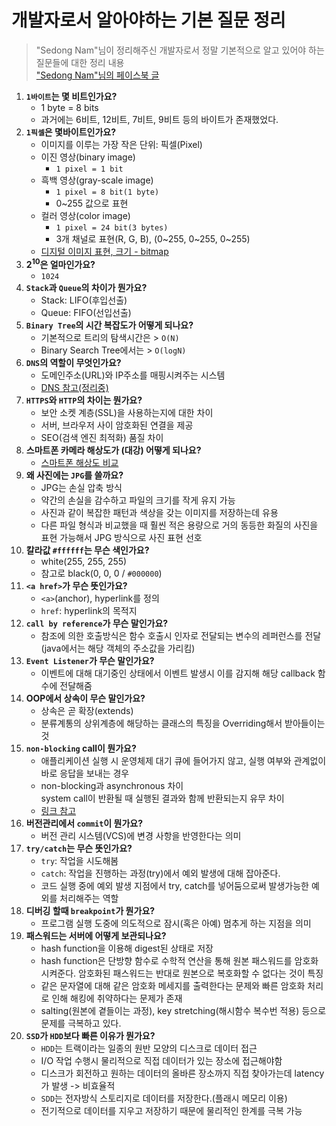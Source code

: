# 개발자로서 알아야하는 기본 질문 정리

> "Sedong Nam"님이 정리해주신 개발자로서 정말 기본적으로 알고 있어야 하는 질문들에 대한 정리 내용  
["Sedong Nam"님의 페이스북 글](https://www.facebook.com/dgtgrade/posts/3654195844639255)

1. **`1바이트`는 몇 비트인가요?**
   - 1 byte = 8 bits
   - 과거에는 6비트, 12비트, 7비트, 9비트 등의 바이트가 존재했었다.
2. **`1픽셀`은 몇바이트인가요?**
   - 이미지를 이루는 가장 작은 단위: 픽셀(Pixel)
   - 이진 영상(binary image)
     - `1 pixel = 1 bit`
   - 흑백 영상(gray-scale image)
     - `1 pixel = 8 bit(1 byte)`
     - 0~255 값으로 표현
   - 컬러 영상(color image)
     - `1 pixel = 24 bit(3 bytes)`
     - 3개 채널로 표현(R, G, B), (0~255, 0~255, 0~255)
   - [디지털 이미지 표현, 크기 - bitmap](https://twlab.tistory.com/23)
3. **2<sup>10</sup>은 얼마인가요?**
   - `1024`
4. **`Stack`과 `Queue`의 차이가 뭔가요?**
   - Stack: LIFO(후입선출)
   - Queue: FIFO(선입선출)
5. **`Binary Tree`의 시간 복잡도가 어떻게 되나요?**
   - 기본적으로 트리의 탐색시간은 > `O(N)`
   - Binary Search Tree에서는 > `O(logN)`
6. **`DNS`의 역할이 무엇인가요?**
   - 도메인주소(URL)와 IP주소를 매핑시켜주는 시스템
   - [DNS 참고(정리중)](https://github.com/beaniejoy/java-backend-note/blob/main/06_web/DNS.md)
7. **`HTTPS`와 `HTTP`의 차이는 뭔가요?**
   - 보안 소켓 계층(SSL)을 사용하는지에 대한 차이
   - 서버, 브라우저 사이 암호화된 연결을 제공
   - SEO(검색 엔진 최적화) 품질 차이
8. **스마트폰 카메라 해상도가 (대강) 어떻게 되나요?**
   - [스마트폰 해상도 비교](https://zetawiki.com/wiki/%EC%8A%A4%EB%A7%88%ED%8A%B8%ED%8F%B0_%ED%95%B4%EC%83%81%EB%8F%84,_%ED%99%94%EB%A9%B4%EB%B9%84%EC%9C%A8)
9. **왜 사진에는 `JPG`를 쓸까요?**
   - JPG는 손실 압축 방식
   - 약간의 손실을 감수하고 파일의 크기를 작게 유지 가능
   - 사진과 같이 복잡한 패턴과 색상을 갖는 이미지를 저장하는데 유용
   - 다른 파일 형식과 비교했을 때 훨씬 적은 용량으로 거의 동등한 화질의 사진을 표현 가능해서 JPG 방식으로 사진 표현 선호
10. **칼라값 `#ffffff`는 무슨 색인가요?**
     - white(255, 255, 255)
     - 참고로 black(0, 0, 0 / `#000000`)
11. **`<a href>`가 무슨 뜻인가요?**
     - `<a>`(anchor), hyperlink를 정의
     - `href`: hyperlink의 목적지
12. **`call by reference`가 무슨 말인가요?**
    - 참조에 의한 호출방식은 함수 호출시 인자로 전달되는 변수의 레퍼런스를 전달  
   (java에서는 해당 객체의 주소값을 가리킴)
13. **`Event Listener`가 무슨 말인가요?**
    - 이벤트에 대해 대기중인 상태에서 이벤트 발생시 이를 감지해 해당 callback 함수에 전달해줌
14. **OOP에서 상속이 무슨 말인가요?**
    - 상속은 곧 확장(extends)
    - 분류계통의 상위계층에 해당하는 클래스의 특징을 Overriding해서 받아들이는 것
15. **`non-blocking` call이 뭔가요?**
    - 애플리케이션 실행 시 운영체제 대기 큐에 들어가지 않고, 실행 여부와 관계없이 바로 응답을 보내는 경우
    - non-blocking과 asynchronous 차이  
   system call이 반환될 때 실행된 결과와 함께 반환되는지 유무 차이
    - [링크 참고](https://www.slipp.net/questions/367)
16. **버전관리에서 `commit`이 뭔가요?**
    - 버전 관리 시스템(VCS)에 변경 사항을 반영한다는 의미
17. **`try/catch`는 무슨 뜻인가요?**
    - `try`: 작업을 시도해봄
    - `catch`: 작업을 진행하는 과정(try)에서 예외 발생에 대해 잡아준다.
    - 코드 실행 중에 예외 발생 지점에서 try, catch를 넣어둠으로써 발생가능한 예외를 처리해주는 역할
18. **디버깅 할때 `breakpoint`가 뭔가요?**
    - 프로그램 실행 도중에 의도적으로 잠시(혹은 아예) 멈추게 하는 지점을 의미
19. **패스워드는 서버에 어떻게 보관되나요?**
    - hash function을 이용해 digest된 상태로 저장
    - hash function은 단방향 함수로 수학적 연산을 통해 원본 패스워드를 암호화시켜준다. 암호화된 패스워드는 반대로 원본으로 복호화할 수 없다는 것이 특징
    - 같은 문자열에 대해 같은 암호화 메세지를 출력한다는 문제와 빠른 암호화 처리로 인해 해킹에 취약하다는 문제가 존재
    - salting(원본에 곁들이는 과정), key stretching(해시함수 복수번 적용) 등으로 문제를 극복하고 있다.
20. **`SSD`가 `HDD`보다 빠른 이유가 뭔가요?**
    - `HDD`는 트랙이라는 일종의 원반 모양의 디스크로 데이터 접근
    - I/O 작업 수행시 물리적으로 직접 데이터가 있는 장소에 접근해야함
    - 디스크가 회전하고 원하는 데이터의 올바른 장소까지 직접 찾아가는데 latency가 발생 -> 비효율적
    - `SDD`는 전자방식 스토리지로 데이터를 저장한다.(플래시 메모리 이용)
    - 전기적으로 데이터를 지우고 저장하기 때문에 물리적인 한계를 극복 가능